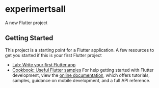 # experimertsall
A new Flutter project
## Getting Started
This project is a starting point for a Flutter application.
A few resources to get you started if this is your first Flutter project
- [Lab: Write your first Flutter app](https://docs.flutter.dev/get-started/codelab)
- [Cookbook: Useful Flutter samples](https://docs.flutter.dev/cookbook)
For help getting started with Flutter development, view the
[online documentation](https://docs.flutter.dev/), which offers tutorials,
samples, guidance on mobile development, and a full API reference.
